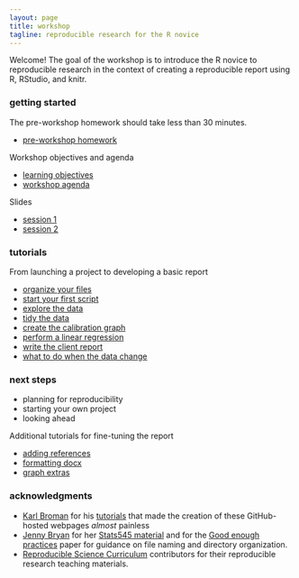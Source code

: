 ```yaml
---
layout: page
title: workshop
tagline: reproducible research for the R novice
---
```


Welcome! The goal of the workshop is to introduce the R novice to reproducible research in the context of creating a reproducible report using R, RStudio, and knitr.  

### getting started

The pre-workshop homework should take less than 30 minutes. 

- [pre-workshop homework](pages/102_pre-hw.html) 

Workshop objectives and agenda

- [learning objectives](pages/101_objectives.html) 
- [workshop agenda](pages/103_agenda.html) 

Slides 

- [session 1](slides/slides_session_01.html) 
- [session 2](slides/slides_session_02.html) 

### tutorials 

From launching a project to developing a basic report

- [organize your files](pages/104_organize-files.html)
- [start your first script](pages/105_first-script.html)
- [explore the data](pages/109_explore-data.html)
- [tidy the data](pages/110_tidy-data.html)
- [create the calibration graph](pages/111_graph.html)
- [perform a linear regression](pages/112_regression.html) 
- [write the client report](pages/113_report.html) 
- [what to do when the data change](pages/117_data-change.html)

### next steps 

- planning for reproducibility 
- starting your own project 
- looking ahead 

Additional tutorials for fine-tuning the report

- [adding references](pages/114_reference.html)
- [formatting docx](pages/115_formatting.html)
- [graph extras](pages/116_graph-extras.html)

### acknowledgments 

- [Karl Broman](http://kbroman.org) for his  [tutorials](http://kbroman.org/pages/tutorials.html) that made the creation of these GitHub-hosted webpages *almost* painless 
- [Jenny Bryan](https://github.com/jennybc) for her [Stats545 material](http://stat545.com/) and for the
[Good enough practices](https://swcarpentry.github.io/good-enough-practices-in-scientific-computing/) paper for guidance on file naming and directory organization. 
- [Reproducible Science  Curriculum](https://github.com/Reproducible-Science-Curriculum) contributors for their reproducible research  teaching materials.
